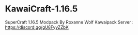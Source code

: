 # KawaiCraft-1.16.5
SuperCraft 1.16.5 Modpack By Roxanne Wolf
Kawaipack Server : https://discord.gg/gU8FyyZZbK
